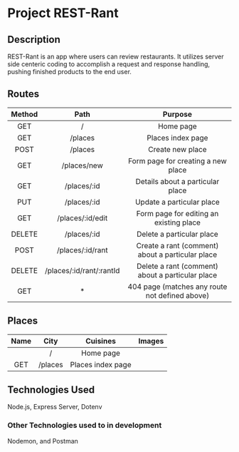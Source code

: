 # Project REST-Rant

## Description
REST-Rant is an app where users can review restaurants. It utilizes server side centeric coding to accomplish a request and response handling, pushing finished products to the end user.

## Routes
| Method |           Path           |                      Purpose                     |
|:------:|:------------------------:|:------------------------------------------------:|
|   GET  |             /            |                     Home page                    |
|   GET  |          /places         |                 Places index page                |
|  POST  |          /places         |                 Create new place                 |
|   GET  |        /places/new       |        Form page for creating a new place        |
|   GET  |        /places/:id       |         Details about a particular place         |
|   PUT  |        /places/:id       |             Update a particular place            |
|   GET  |     /places/:id/edit     |      Form page for editing an existing place     |
| DELETE |        /places/:id       |             Delete a particular place            |
|  POST  |     /places/:id/rant     | Create a rant (comment) about a particular place |
| DELETE | /places/:id/rant/:rantId | Delete a rant (comment) about a particular place |
|   GET  |             *            |  404 page (matches any route not defined above)  |

## Places
| Name   |           City           |                      Cuisines                    |                        Images                    |
|:------:|:------------------------:|:------------------------------------------------:|:------------------------------------------------:|
|        |             /            |                     Home page                    |                                                  |
|   GET  |          /places         |                 Places index page                |                                                  |

## Technologies Used
Node.js, Express Server, Dotenv

### Other Technologies used to in development
Nodemon, and Postman